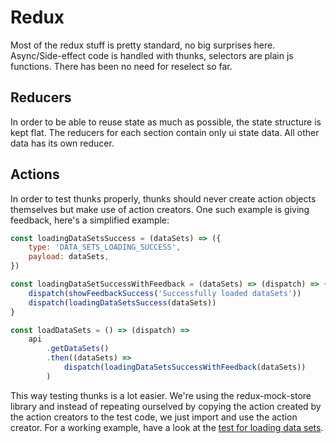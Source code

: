 # Redux

Most of the redux stuff is pretty standard, no big surprises here.
Async/Side-effect code is handled with thunks, selectors are plain
js functions. There has been no need for reselect so far.

## Reducers

In order to be able to reuse state as much as possible, the state
structure is kept flat. The reducers for each section contain
only ui state data. All other data has its own reducer.

## Actions

In order to test thunks properly, thunks should never create action
objects themselves but make use of action creators. One such example
is giving feedback, here's a simplified example:

```js
const loadingDataSetsSuccess = (dataSets) => ({
    type: 'DATA_SETS_LOADING_SUCCESS',
    payload: dataSets,
})

const loadingDataSetSuccessWithFeedback = (dataSets) => (dispatch) => {
    dispatch(showFeedbackSuccess('Successfully loaded dataSets'))
    dispatch(loadingDataSetsSuccess(dataSets))
}

const loadDataSets = () => (dispatch) =>
    api
        .getDataSets()
        .then((dataSets) =>
            dispatch(loadingDataSetsSuccessWithFeedback(dataSets))
        )
```

This way testing thunks is a lot easier. We're using the redux-mock-store
library and instead of repeating ourselved by copying the action created
by the action creators to the test code, we just import and use the action
creator. For a working example, have a look at the
[test for loading data sets](../src/redux/actions/__tests__/dataSet.test.js).
